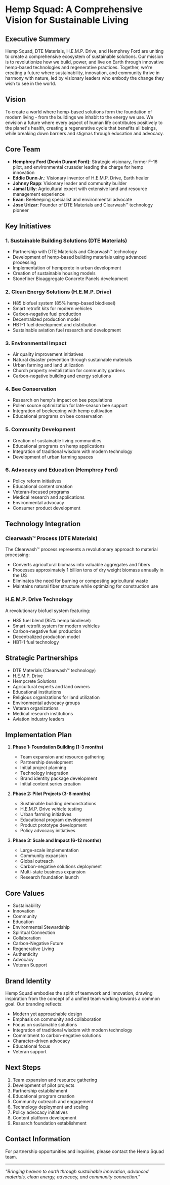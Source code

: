 # Hemp Squad: A Comprehensive Vision for Sustainable Living

## Executive Summary
Hemp Squad, DTE Materials, H.E.M.P. Drive, and Hemphrey Ford are uniting to create a comprehensive ecosystem of sustainable solutions. Our mission is to revolutionize how we build, power, and live on Earth through innovative hemp-based technologies and regenerative practices. Together, we're creating a future where sustainability, innovation, and community thrive in harmony with nature, led by visionary leaders who embody the change they wish to see in the world.

## Vision
To create a world where hemp-based solutions form the foundation of modern living - from the buildings we inhabit to the energy we use. We envision a future where every aspect of human life contributes positively to the planet's health, creating a regenerative cycle that benefits all beings, while breaking down barriers and stigmas through education and advocacy.

## Core Team
- **Hemphrey Ford (Devin Durant Ford)**: Strategic visionary, former F-16 pilot, and environmental crusader leading the charge for hemp innovation
- **Eddie Dunn Jr.**: Visionary inventor of H.E.M.P. Drive, Earth healer
- **Johnny Rapp**: Visionary leader and community builder
- **Jamal Lilly**: Agricultural expert with extensive land and resource management experience
- **Evan**: Beekeeping specialist and environmental advocate
- **Jose Urizar**: Founder of DTE Materials and Clearwash™ technology pioneer

## Key Initiatives

### 1. Sustainable Building Solutions (DTE Materials)
- Partnership with DTE Materials and Clearwash™ technology
- Development of hemp-based building materials using advanced processing
- Implementation of hempcrete in urban development
- Creation of sustainable housing models
- Stonefiber Bioaggregate Concrete Panels development

### 2. Clean Energy Solutions (H.E.M.P. Drive)
- H85 biofuel system (85% hemp-based biodiesel)
- Smart retrofit kits for modern vehicles
- Carbon-negative fuel production
- Decentralized production model
- HBT-1 fuel development and distribution
- Sustainable aviation fuel research and development

### 3. Environmental Impact
- Air quality improvement initiatives
- Natural disaster prevention through sustainable materials
- Urban farming and land utilization
- Church property revitalization for community gardens
- Carbon-negative building and energy solutions

### 4. Bee Conservation
- Research on hemp's impact on bee populations
- Pollen source optimization for late-season bee support
- Integration of beekeeping with hemp cultivation
- Educational programs on bee conservation

### 5. Community Development
- Creation of sustainable living communities
- Educational programs on hemp applications
- Integration of traditional wisdom with modern technology
- Development of urban farming spaces

### 6. Advocacy and Education (Hemphrey Ford)
- Policy reform initiatives
- Educational content creation
- Veteran-focused programs
- Medical research and applications
- Environmental advocacy
- Consumer product development

## Technology Integration

### Clearwash™ Process (DTE Materials)
The Clearwash™ process represents a revolutionary approach to material processing:
- Converts agricultural biomass into valuable aggregates and fibers
- Processes approximately 1 billion tons of dry weight biomass annually in the US
- Eliminates the need for burning or composting agricultural waste
- Maintains natural fiber structure while optimizing for construction use

### H.E.M.P. Drive Technology
A revolutionary biofuel system featuring:
- H85 fuel blend (85% hemp biodiesel)
- Smart retrofit system for modern vehicles
- Carbon-negative fuel production
- Decentralized production model
- HBT-1 fuel technology

## Strategic Partnerships
- DTE Materials (Clearwash™ technology)
- H.E.M.P. Drive
- Hempcrete Solutions
- Agricultural experts and land owners
- Educational institutions
- Religious organizations for land utilization
- Environmental advocacy groups
- Veteran organizations
- Medical research institutions
- Aviation industry leaders

## Implementation Plan
1. **Phase 1: Foundation Building (1-3 months)**
   - Team expansion and resource gathering
   - Partnership development
   - Initial project planning
   - Technology integration
   - Brand identity package development
   - Initial content series creation

2. **Phase 2: Pilot Projects (3-6 months)**
   - Sustainable building demonstrations
   - H.E.M.P. Drive vehicle testing
   - Urban farming initiatives
   - Educational program development
   - Product prototype development
   - Policy advocacy initiatives

3. **Phase 3: Scale and Impact (6-12 months)**
   - Large-scale implementation
   - Community expansion
   - Global outreach
   - Carbon-negative solutions deployment
   - Multi-state business expansion
   - Research foundation launch

## Core Values
- Sustainability
- Innovation
- Community
- Education
- Environmental Stewardship
- Spiritual Connection
- Collaboration
- Carbon-Negative Future
- Regenerative Living
- Authenticity
- Advocacy
- Veteran Support

## Brand Identity
Hemp Squad embodies the spirit of teamwork and innovation, drawing inspiration from the concept of a unified team working towards a common goal. Our branding reflects:
- Modern yet approachable design
- Emphasis on community and collaboration
- Focus on sustainable solutions
- Integration of traditional wisdom with modern technology
- Commitment to carbon-negative solutions
- Character-driven advocacy
- Educational focus
- Veteran support

## Next Steps
1. Team expansion and resource gathering
2. Development of pilot projects
3. Partnership establishment
4. Educational program creation
5. Community outreach and engagement
6. Technology deployment and scaling
7. Policy advocacy initiatives
8. Content platform development
9. Research foundation establishment

## Contact Information
For partnership opportunities and inquiries, please contact the Hemp Squad team.

---

*"Bringing heaven to earth through sustainable innovation, advanced materials, clean energy, advocacy, and community connection."* 